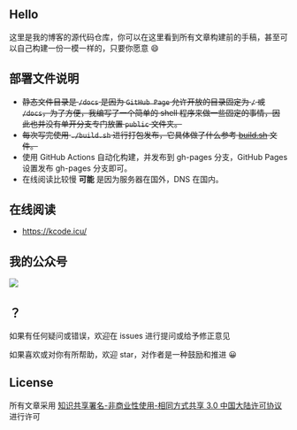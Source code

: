 ## Hello

这里是我的博客的源代码仓库，你可以在这里看到所有文章构建前的手稿，甚至可以自己构建一份一模一样的，只要你愿意 :smile:

## 部署文件说明

- ~~静态文件目录是 `/docs` 是因为 `GitHub Page` 允许开放的目录固定为 `/` 或 `/docs`，为了方便，我编写了一个简单的 shell 程序来做一些固定的事情，因此也并没有单开分支专门放置 `public` 文件夹。~~
- ~~每次写完使用 `./build.sh` 进行打包发布，它具体做了什么参考 [build.sh](https://github.com/sh1luo/sh1luo.github.io/blob/master/build.sh) 文件。~~
- 使用 GitHub Actions 自动化构建，并发布到 gh-pages 分支，GitHub Pages 设置发布 gh-pages 分支即可。
- 在线阅读比较慢 **可能** 是因为服务器在国外，DNS 在国内。

## 在线阅读

- <https://kcode.icu/>

## 我的公众号

![](https://gitee.com/sh1luo/imgs/raw/master/imgs/qrcode_for_gh_8b9d3fa3063c_344%20(1).jpg)

## ？

如果有任何疑问或错误，欢迎在 issues 进行提问或给予修正意见

如果喜欢或对你有所帮助，欢迎 star，对作者是一种鼓励和推进 😀

## License

所有文章采用 [知识共享署名-非商业性使用-相同方式共享 3.0 中国大陆许可协议](https://creativecommons.org/licenses/by-nc-sa/3.0/cn/) 进行许可